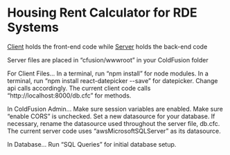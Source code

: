 # Housing Rent Calculator for RDE Systems

[Client](https://github.com/JoshAlm/Housing-Rent-Calculator/tree/master/Client) holds the front-end code while [Server](https://github.com/JoshAlm/Housing-Rent-Calculator/tree/master/Server) holds the back-end code

Server files are placed in “cfusion/wwwroot” in your ColdFusion folder

For Client Files…
In a terminal, run “npm install” for node modules.
In a terminal, run “npm install react-datepicker --save” for datepicker.
Change api calls accordingly. The current client code calls “http://localhost:8000/db.cfc” for methods.
 
In ColdFusion Admin…
Make sure session variables are enabled.
Make sure “enable CORS” is unchecked.
Set a new datasource for your database. If necessary, rename the datasource used throughout the server file, db.cfc. The current server code uses “awsMicrosoftSQLServer” as its datasource.
 
In Database…
Run “SQL Queries” for initial database setup.
